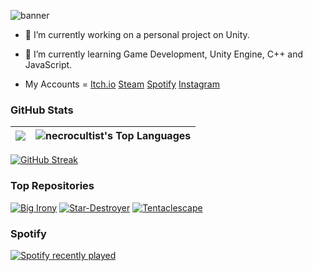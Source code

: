 ![banner](https://user-images.githubusercontent.com/94318208/194726372-6a7b9f60-68ea-4507-a4b8-72acbd8249e4.jpg)

- 🔭 I’m currently working on a personal project on Unity.
- 🌱 I’m currently learning Game Development, Unity Engine, C++ and JavaScript.

- My Accounts = 
<a href="https://necrocultist.itch.io">Itch.io</a>
<a href="https://steamcommunity.com/profiles/76561198062431863/">Steam</a>
<a href="https://open.spotify.com/user/36vnb82azbhan6jrdmpg3bk16">Spotify</a>
<a href="https://www.instagram.com/necrocultist/">Instagram</a>

### GitHub Stats

| <img align = "center" src="https://github-readme-stats.vercel.app/api?username=necrocultist%custom_title=necrocultist'sGithubStats&show_icons=true&count_private=true&theme=tokyonight&hide_border=false&bg_color=0D1117"> | <img align = "center" src="https://github-readme-stats.vercel.app/api/top-langs/?username=necrocultist&hide=objective-c,objective-cpp,shaderlab,hlsl&langs_count=6&layout=compact&theme=tokyonight&hide_border=false&bg_color=0D1117" title = "necrocultist's Top Languages"> |
| ------------- | ------------- |

[![GitHub Streak](http://github-readme-streak-stats.herokuapp.com?user=necrocultist&theme=tokyonight_duo)](https://git.io/streak-stats)

### Top Repositories

<a href = "https://github.com/necrocultist/Big-Irony" target = "_blank"><img title = "Big Irony" src = "https://github-readme-stats.vercel.app/api/pin/?username=necrocultist&repo=Big-Irony&theme=tokyonight&bg_color=0D1117"></a> <a href = "https://github.com/necrocultist/Star-Destroyer" target = "_blank"><img title = "Star-Destroyer" src = "https://github-readme-stats.vercel.app/api/pin/?username=necrocultist&repo=Star-Destroyer&theme=tokyonight&bg_color=0D1117"></a> <a href = "https://github.com/necrocultist/Tentaclescape" target = "_blank"><img title = "Tentaclescape" src = "https://github-readme-stats.vercel.app/api/pin/?username=necrocultist&repo=Tentaclescape&theme=tokyonight&bg_color=0D1117"></a>

### Spotify

[![Spotify recently played](https://spotify-recently-played-readme.vercel.app/api?user=36vnb82azbhan6jrdmpg3bk16&count=3)](https://open.spotify.com/user/36vnb82azbhan6jrdmpg3bk16)
